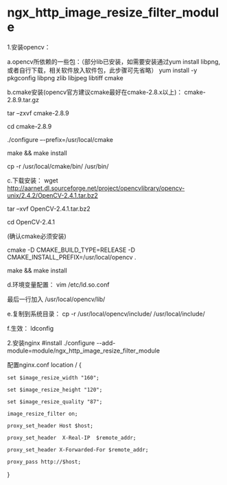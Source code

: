 # ngx_http_image_resize_filter_module

1.安装opencv：

a.opencv所依赖的一些包：（部分lib已安装，如需要安装通过yum install libpng,或者自行下载，相关软件放入软件包，此步骤可先省略）
yum install -y pkgconfig  libpng  zlib libjpeg  libtiff cmake


b.cmake安装(opencv官方建议cmake最好在cmake-2.8.x以上)：
cmake-2.8.9.tar.gz

tar –zxvf cmake-2.8.9

cd cmake-2.8.9

./configure –-prefix=/usr/local/cmake

make && make install

cp -r /usr/local/cmake/bin/ /usr/bin/


c.下载安装：
wget http://aarnet.dl.sourceforge.net/project/opencvlibrary/opencv-unix/2.4.2/OpenCV-2.4.1.tar.bz2

tar –xvf OpenCV-2.4.1.tar.bz2

cd OpenCV-2.4.1

(确认cmake必须安装)

cmake -D CMAKE_BUILD_TYPE=RELEASE -D CMAKE_INSTALL_PREFIX=/usr/local/opencv .

make && make install


d.环境变量配置：
vim /etc/ld.so.conf

最后一行加入
/usr/local/opencv/lib/


e.复制到系统目录：
cp -r /usr/local/opencv/include/ /usr/local/include/


f.生效：
ldconfig



2.安装nginx
#install 
./configure --add-module=module/ngx_http_image_resize_filter_module

配置nginx.conf
location / {
		
	set $image_resize_width "160";
	
	set $image_resize_height "120";
	
	set $image_resize_quality "87";
	
	image_resize_filter on;
	
	proxy_set_header Host $host;
    	
	proxy_set_header  X-Real-IP  $remote_addr;
	
	proxy_set_header X-Forwarded-For $remote_addr;
	
	proxy_pass http://$host;

}


